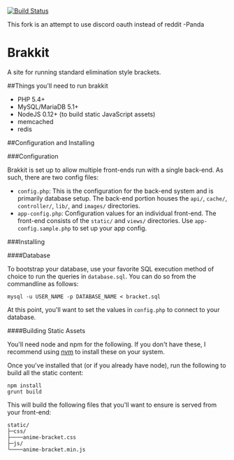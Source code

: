 [![Build Status](https://travis-ci.org/dxprog/anime-bracket.svg)](https://travis-ci.org/dxprog/anime-bracket)

This fork is an attempt to use discord oauth instead of reddit -Panda
# Brakkit

A site for running standard elimination style brackets.

##Things you'll need to run brakkit
- PHP 5.4+
- MySQL/MariaDB 5.1+
- NodeJS 0.12+ (to build static JavaScript assets)
- memcached
- redis

##Configuration and Installing

###Configuration

Brakkit is set up to allow multiple front-ends run with a single back-end. As such, there are two config files:

- `config.php`: This is the configuration for the back-end system and is primarily database setup. The back-end portion houses the `api/`, `cache/`, `controller/`, `lib/`, and `images/` directories.
- `app-config.php`: Configuration values for an individual front-end. The front-end consists of the `static/` and `views/` directories. Use `app-config.sample.php` to set up your app config.

###Installing

####Database

To bootstrap your database, use your favorite SQL execution method of choice to run the queries in `database.sql`. You can do so from the commandline as follows:

```
mysql -u USER_NAME -p DATABASE_NAME < bracket.sql
```

At this point, you'll want to set the values in `config.php` to connect to your database.

####Building Static Assets

You'll need node and npm for the following. If you don't have these, I recommend using [nvm](https://github.com/creationix/nvm) to install these on your system.

Once you've installed that (or if you already have node), run the following to build all the static content:

```
npm install
grunt build
```

This will build the following files that you'll want to ensure is served from your front-end:

```
static/
├─css/
├────anime-bracket.css
├─js/
└────anime-bracket.min.js
```
